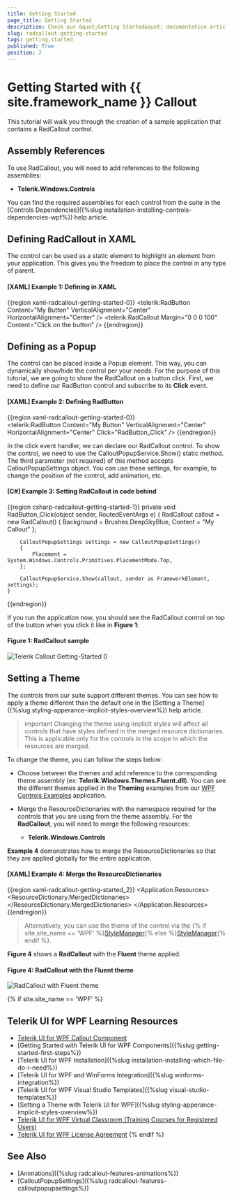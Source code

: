 ```yaml
---
title: Getting Started
page_title: Getting Started
description: Check our &quot;Getting Started&quot; documentation article for the RadCallout {{ site.framework_name }} control.
slug: radcallout-getting-started
tags: getting,started
published: True
position: 2
---
```


# Getting Started with {{ site.framework_name }} Callout

This tutorial will walk you through the creation of a sample application that contains a RadCallout control.

## Assembly References

To use RadCallout, you will need to add references to the following assemblies:

* __Telerik.Windows.Controls__

You can find the required assemblies for each control from the suite in the [Controls Dependencies]({%slug installation-installing-controls-dependencies-wpf%}) help article.

## Defining RadCallout in XAML

The control can be used as a static element to highlight an element from your application. This gives you the freedom to place the control in any type of parent.

#### __[XAML] Example 1: Defining in XAML__
{{region xaml-radcallout-getting-started-0}}
    <Grid>
		<telerik:RadButton Content="My Button" VerticalAlignment="Center" HorizontalAlignment="Center" />
		<telerik:RadCallout Margin="0 0 0 100" Content="Click on the button" />
	</Grid>
{{endregion}}

## Defining as a Popup

The control can be placed inside a Popup element. This way, you can dynamically show/hide the control per your needs. For the purpose of this tutorial, we are going to show the RadCallout on a button click. First, we need to define our RadButton control and subscribe to its __Click__ event.

#### __[XAML] Example 2: Defining RadButton__
{{region xaml-radcallout-getting-started-0}}
    <Grid>        
		<telerik:RadButton Content="My Button" VerticalAlignment="Center" HorizontalAlignment="Center" Click="RadButton_Click" />
	</Grid>
{{endregion}}

In the click event handler, we can declare our RadCallout control. To show the control, we need to use the CalloutPopupService.Show() static method. The third parameter (not required) of this method accepts CalloutPopupSettings object. You can use these settings, for example, to change the position of the control, add animation, etc.

#### __[C#] Example 3: Setting RadCallout in code behind__
{{region csharp-radcallout-getting-started-1}}
    private void RadButton_Click(object sender, RoutedEventArgs e)
	{
		RadCallout callout = new RadCallout() { Background = Brushes.DeepSkyBlue, Content = "My Callout" };

		CalloutPopupSettings settings = new CalloutPopupSettings()
		{
			Placement = System.Windows.Controls.Primitives.PlacementMode.Top,
		};

		CalloutPopupService.Show(callout, sender as FrameworkElement, settings);
	}
{{endregion}}

If you run the application now, you should see the RadCallout control on top of the button when you click it like in __Figure 1__:

#### Figure 1: RadCallout sample
![Telerik Callout Getting-Started 0](images/callout_getting_started_1.png)

## Setting a Theme

The controls from our suite support different themes. You can see how to apply a theme different than the default one in the [Setting a Theme]({%slug styling-apperance-implicit-styles-overview%}) help article.

>important Changing the theme using implicit styles will affect all controls that have styles defined in the merged resource dictionaries. This is applicable only for the controls in the scope in which the resources are merged. 

To change the theme, you can follow the steps below:

* Choose between the themes and add reference to the corresponding theme assembly (ex: **Telerik.Windows.Themes.Fluent.dll**). You can see the different themes applied in the **Theming** examples from our [WPF Controls Examples](https://demos.telerik.com/wpf/) application.

* Merge the ResourceDictionaries with the namespace required for the controls that you are using from the theme assembly. For the __RadCallout__, you will need to merge the following resources:

	* __Telerik.Windows.Controls__
	
__Example 4__ demonstrates how to merge the ResourceDictionaries so that they are applied globally for the entire application.

#### __[XAML] Example 4: Merge the ResourceDictionaries__  
{{region xaml-radcallout-getting-started_2}}
	<Application.Resources>
		<ResourceDictionary>
			<ResourceDictionary.MergedDictionaries>
				<ResourceDictionary Source="/Telerik.Windows.Themes.Fluent;component/Themes/System.Windows.xaml"/>
				<ResourceDictionary Source="/Telerik.Windows.Themes.Fluent;component/Themes/Telerik.Windows.Controls.xaml"/>
			</ResourceDictionary.MergedDictionaries>
		</ResourceDictionary>
	</Application.Resources>
{{endregion}}

>Alternatively, you can use the theme of the control via the {% if site.site_name == 'WPF' %}[StyleManager](https://docs.telerik.com/devtools/wpf/styling-and-appearance/stylemanager/common-styling-apperance-setting-theme-wpf){% else %}[StyleManager](https://docs.telerik.com/devtools/silverlight/styling-and-appearance/stylemanager/common-styling-apperance-setting-theme){% endif %}.

__Figure 4__ shows a __RadCallout__ with the **Fluent** theme applied.
	
#### __Figure 4: RadCallout with the Fluent theme__
![RadCallout with Fluent theme](images/radcallout-setting-theme.png)

{% if site.site_name == 'WPF' %}
## Telerik UI for WPF Learning Resources

* [Telerik UI for WPF Callout Component](https://www.telerik.com/products/wpf/callout-control.aspx)
* [Getting Started with Telerik UI for WPF Components]({%slug getting-started-first-steps%})
* [Telerik UI for WPF Installation]({%slug installation-installing-which-file-do-i-need%})
* [Telerik UI for WPF and WinForms Integration]({%slug winforms-integration%})
* [Telerik UI for WPF Visual Studio Templates]({%slug visual-studio-templates%})
* [Setting a Theme with Telerik UI for WPF]({%slug styling-apperance-implicit-styles-overview%})
* [Telerik UI for WPF Virtual Classroom (Training Courses for Registered Users)](https://learn.telerik.com/learn/course/external/view/elearning/16/telerik-ui-for-wpf) 
* [Telerik UI for WPF License Agreement](https://www.telerik.com/purchase/license-agreement/wpf-dlw-s)
{% endif %}

## See Also

* [Animations]({%slug radcallout-features-animations%})
* [CalloutPopupSettings]({%slug radcallout-features-calloutpopupsettings%})
